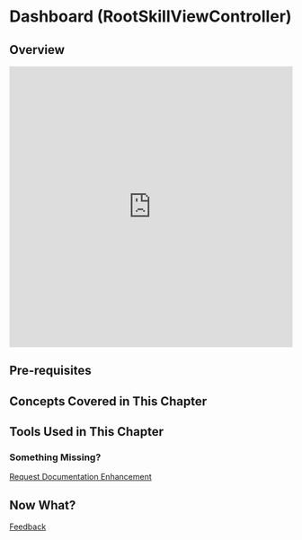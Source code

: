 # Dashboard (RootSkillViewController)

## Overview

<div class="video-container">
    <iframe width="100%" height="500" src="https://www.youtube.com/embed/CjbafVYh1uc?si=RGCQPTGMN3LAwW6t" title="YouTube video player" frameborder="0" allow="accelerometer; autoplay; clipboard-write; encrypted-media; gyroscope; picture-in-picture; web-share" referrerpolicy="strict-origin-when-cross-origin" allowfullscreen></iframe>
</div>

## Pre-requisites

## Concepts Covered in This Chapter

## Tools Used in This Chapter

### Something Missing?

<div class="grid-buttons">
    <a class="btn" href="https://forms.gle/2ZMtwUxg1egV8sHT8">Request Documentation Enhancement</a>
</div>

## Now What?

<div class="grid-buttons">
    <a class="btn" href="{{ '/training/building-a-skill/feedback/' | url }}">Feedback</a>
</div>